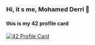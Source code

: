 ### Hi, it s me, Mohamed Derri 👋
#### this is my 42 profile card

[![42 Profile Card](https://1337-readme.vercel.app/api/profile?cursus=42&dark=true&email=hide&login=mderri)](https://github.com/mohouyizme/1337-readme)

<!--
**MohamedDerri/MohamedDerri** is a ✨ _special_ ✨ repository because its `README.md` (this file) appears on your GitHub profile.

Here are some ideas to get you started:

- 🔭 I’m currently working on ...
- 🌱 I’m currently learning ...
- 👯 I’m looking to collaborate on ...
- 🤔 I’m looking for help with ...
- 💬 Ask me about ...
- 📫 How to reach me: ...
- 😄 Pronouns: ...
- ⚡ Fun fact: ...
-->
